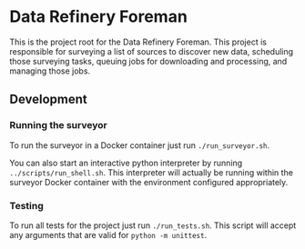 # Data Refinery Foreman

This is the project root for the Data Refinery Foreman. This project is
responsible for surveying a list of sources to discover new data,
scheduling those surveying tasks, queuing jobs for downloading and processing,
and managing those jobs.

## Development

### Running the surveyor

To run the surveyor in a Docker container just run `./run_surveyor.sh`.

You can also start an interactive python interpreter by running `../scripts/run_shell.sh`.
This interpreter will actually be running within the surveyor Docker container
with the environment configured appropriately.

### Testing

To run all tests for the project just run `./run_tests.sh`. This script will
accept any arguments that are valid for `python -m unittest`.
